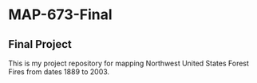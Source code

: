 # MAP-673-Final
## Final Project
This is my project repository for mapping Northwest United States Forest Fires from dates 1889 to 2003.
